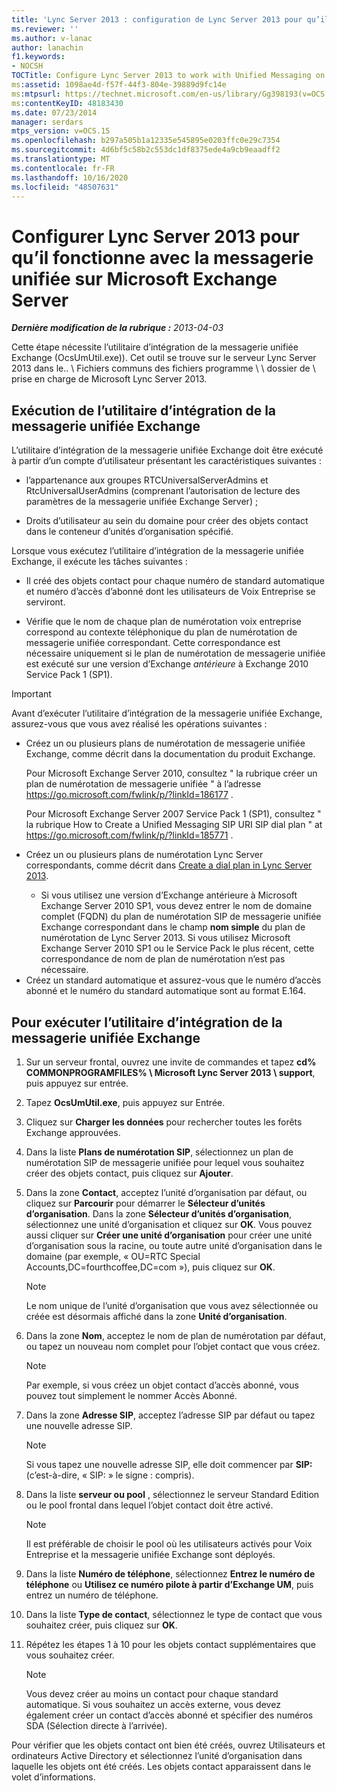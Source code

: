 ```yaml
---
title: 'Lync Server 2013 : configuration de Lync Server 2013 pour qu’il fonctionne avec la messagerie unifiée sur Microsoft Exchange Server'
ms.reviewer: ''
ms.author: v-lanac
author: lanachin
f1.keywords:
- NOCSH
TOCTitle: Configure Lync Server 2013 to work with Unified Messaging on Microsoft Exchange Server
ms:assetid: 1098ae4d-f57f-44f3-804e-39889d9fc14e
ms:mtpsurl: https://technet.microsoft.com/en-us/library/Gg398193(v=OCS.15)
ms:contentKeyID: 48183430
ms.date: 07/23/2014
manager: serdars
mtps_version: v=OCS.15
ms.openlocfilehash: b297a505b1a12335e545895e0203ffc0e29c7354
ms.sourcegitcommit: 4d6bf5c58b2c553dc1df8375ede4a9cb9eaadff2
ms.translationtype: MT
ms.contentlocale: fr-FR
ms.lasthandoff: 10/16/2020
ms.locfileid: "48507631"
---
```

# <a name="configure-lync-server-2013-to-work-with-unified-messaging-on-microsoft-exchange-server"></a>Configurer Lync Server 2013 pour qu’il fonctionne avec la messagerie unifiée sur Microsoft Exchange Server

<div data-xmlns="http://www.w3.org/1999/xhtml">

<div class="topic" data-xmlns="http://www.w3.org/1999/xhtml" data-msxsl="urn:schemas-microsoft-com:xslt" data-cs="https://msdn.microsoft.com/">

<div data-asp="https://msdn2.microsoft.com/asp">



</div>

<div id="mainSection">

<div id="mainBody">

_**Dernière modification de la rubrique :** 2013-04-03_

Cette étape nécessite l’utilitaire d’intégration de la messagerie unifiée Exchange (OcsUmUtil.exe)). Cet outil se trouve sur le serveur Lync Server 2013 dans le.. \\ Fichiers communs des fichiers programme \\ \\ dossier de \\ prise en charge de Microsoft Lync Server 2013.

<div>

## <a name="running-the-exchange-um-integration-utility"></a>Exécution de l’utilitaire d’intégration de la messagerie unifiée Exchange

L’utilitaire d’intégration de la messagerie unifiée Exchange doit être exécuté à partir d’un compte d’utilisateur présentant les caractéristiques suivantes :

  - l’appartenance aux groupes RTCUniversalServerAdmins et RtcUniversalUserAdmins (comprenant l’autorisation de lecture des paramètres de la messagerie unifiée Exchange Server) ;

  - Droits d’utilisateur au sein du domaine pour créer des objets contact dans le conteneur d’unités d’organisation spécifié.

Lorsque vous exécutez l’utilitaire d’intégration de la messagerie unifiée Exchange, il exécute les tâches suivantes :

  - Il créé des objets contact pour chaque numéro de standard automatique et numéro d’accès d’abonné dont les utilisateurs de Voix Entreprise se serviront.

  - Vérifie que le nom de chaque plan de numérotation voix entreprise correspond au contexte téléphonique du plan de numérotation de messagerie unifiée correspondant. Cette correspondance est nécessaire uniquement si le plan de numérotation de messagerie unifiée est exécuté sur une version d’Exchange *antérieure* à Exchange 2010 Service Pack 1 (SP1).

> [!IMPORTANT]
> Avant d’exécuter l’utilitaire d’intégration de la messagerie unifiée Exchange, assurez-vous que vous avez réalisé les opérations suivantes :
> <ul>
> <li><p>Créez un ou plusieurs plans de numérotation de messagerie unifiée Exchange, comme décrit dans la documentation du produit Exchange.</p>
> <p>Pour Microsoft Exchange Server 2010, consultez &quot; la rubrique créer un plan de numérotation de messagerie unifiée &quot; à l’adresse <a href="https://go.microsoft.com/fwlink/p/?linkid=186177">https://go.microsoft.com/fwlink/p/?linkId=186177</a> .</p>
> <p>Pour Microsoft Exchange Server 2007 Service Pack 1 (SP1), consultez &quot; la rubrique How to Create a Unified Messaging SIP URI SIP dial plan &quot; at <a href="https://go.microsoft.com/fwlink/p/?linkid=185771">https://go.microsoft.com/fwlink/p/?linkId=185771</a> .</p></li>
> <li><p>Créez un ou plusieurs plans de numérotation Lync Server correspondants, comme décrit dans <a href="lync-server-2013-create-a-dial-plan.md">Create a dial plan in Lync Server 2013</a>.</p></li>
> <ul><li>Si vous utilisez une version d’Exchange antérieure à Microsoft Exchange Server 2010 SP1, vous devez entrer le nom de domaine complet (FQDN) du plan de numérotation SIP de messagerie unifiée Exchange correspondant dans le champ <STRONG>nom simple</STRONG> du plan de numérotation de Lync Server 2013. Si vous utilisez Microsoft Exchange Server 2010 SP1 ou le Service Pack le plus récent, cette correspondance de nom de plan de numérotation n’est pas nécessaire.</li></ul>
> <li>Créez un standard automatique et assurez-vous que le numéro d’accès abonné et le numéro du standard automatique sont au format E.164.</li></ul>


<div>

## <a name="to-run-the-exchange-um-integration-utility"></a>Pour exécuter l’utilitaire d’intégration de la messagerie unifiée Exchange

1.  Sur un serveur frontal, ouvrez une invite de commandes et tapez **cd% COMMONPROGRAMFILES% \\ Microsoft Lync Server 2013 \\ support**, puis appuyez sur entrée.

2.  Tapez **OcsUmUtil.exe**, puis appuyez sur Entrée.

3.  Cliquez sur **Charger les données** pour rechercher toutes les forêts Exchange approuvées.

4.  Dans la liste **Plans de numérotation SIP**, sélectionnez un plan de numérotation SIP de messagerie unifiée pour lequel vous souhaitez créer des objets contact, puis cliquez sur **Ajouter**.

5.  Dans la zone **Contact**, acceptez l’unité d’organisation par défaut, ou cliquez sur **Parcourir** pour démarrer le **Sélecteur d’unités d’organisation**. Dans la zone **Sélecteur d’unités d’organisation**, sélectionnez une unité d’organisation et cliquez sur **OK**. Vous pouvez aussi cliquer sur **Créer une unité d’organisation** pour créer une unité d’organisation sous la racine, ou toute autre unité d’organisation dans le domaine (par exemple, « OU=RTC Special Accounts,DC=fourthcoffee,DC=com »), puis cliquez sur **OK**.
    
    <div>
    

    > [!NOTE]  
    > Le nom unique de l’unité d’organisation que vous avez sélectionnée ou créée est désormais affiché dans la zone <STRONG>Unité d’organisation</STRONG>.

    
    </div>

6.  Dans la zone **Nom**, acceptez le nom de plan de numérotation par défaut, ou tapez un nouveau nom complet pour l’objet contact que vous créez.
    
    <div>
    

    > [!NOTE]  
    > Par exemple, si vous créez un objet contact d’accès abonné, vous pouvez tout simplement le nommer Accès Abonné.

    
    </div>

7.  Dans la zone **Adresse SIP**, acceptez l’adresse SIP par défaut ou tapez une nouvelle adresse SIP.
    
    <div>
    

    > [!NOTE]  
    > Si vous tapez une nouvelle adresse SIP, elle doit commencer par <STRONG>SIP:</STRONG> (c’est-à-dire, « SIP: » le signe : compris).

    
    </div>

8.  Dans la liste **serveur ou pool** , sélectionnez le serveur Standard Edition ou le pool frontal dans lequel l’objet contact doit être activé.
    
    <div>
    

    > [!NOTE]  
    > Il est préférable de choisir le pool où les utilisateurs activés pour Voix Entreprise et la messagerie unifiée Exchange sont déployés.

    
    </div>

9.  Dans la liste **Numéro de téléphone**, sélectionnez **Entrez le numéro de téléphone** ou **Utilisez ce numéro pilote à partir d’Exchange UM**, puis entrez un numéro de téléphone.

10. Dans la liste **Type de contact**, sélectionnez le type de contact que vous souhaitez créer, puis cliquez sur **OK**.

11. Répétez les étapes 1 à 10 pour les objets contact supplémentaires que vous souhaitez créer.
    
    <div>
    

    > [!NOTE]  
    > Vous devez créer au moins un contact pour chaque standard automatique. Si vous souhaitez un accès externe, vous devez également créer un contact d’accès abonné et spécifier des numéros SDA (Sélection directe à l’arrivée).

    
    </div>

</div>

Pour vérifier que les objets contact ont bien été créés, ouvrez Utilisateurs et ordinateurs Active Directory et sélectionnez l’unité d’organisation dans laquelle les objets ont été créés. Les objets contact apparaissent dans le volet d’informations.

</div>

</div>

<span> </span>

</div>

</div>

</div>

